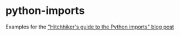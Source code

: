# python-imports

Examples for the ["Hitchhiker's guide to the Python imports" blog post](https://alex.dzyoba.com/blog/python-import/)
